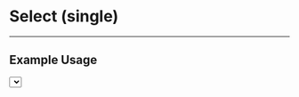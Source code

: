 <script lang="ts">
  import { Select, CurrencyInput } from "/src/lib";

  let months = ["January", "February", "March", "April", "May", "June", "July", "August", "September", "October", "November", "December"];
  let selectedMonth = "July";

  let monthObjects = [
    { shortMonth: "Jan", longMonth: "January" },
    { shortMonth: "Feb", longMonth: "February" },
    { shortMonth: "Mar", longMonth: "March" },
    { shortMonth: "Apr", longMonth: "April" },
    { shortMonth: "May", longMonth: "May" },
    { shortMonth: "Jun", longMonth: "June" },
    { shortMonth: "Jul", longMonth: "July" },
    { shortMonth: "Aug", longMonth: "August" },
    { shortMonth: "Sep", longMonth: "September" },
    { shortMonth: "Oct", longMonth: "October" },
    { shortMonth: "Nov", longMonth: "November" },
    { shortMonth: "Dec", longMonth: "December" },
  ];
  let selectedMonthObject = monthObjects[6];

  let dinosaurObjects = [
    { name: "Tyrannosaurus", group: "Theropods" },
    { name: "Velociraptor", group: "Theropods" },
    { name: "Diplodocus", group: "Sauropods" },
    { name: "Saltasaurus", group: "Sauropods" },
    { name: "Deinonychus", group: "Theropods" },
    { name: "Apatosaurus", group: "Sauropods" },
  ];
  let selectedDinosaurObject = dinosaurObjects.find(obj => obj.name === "Diplodocus");

  function handleChange() {
    console.log("Changed");
  }

  let value = 0;

  const jobOptions = [
    "UI/UX Designer",
    "Frontend Engineer",
    "Backend Engineer",
    "QA Engineer",
    "Unicorn",
	];
  let selectedJobOption = jobOptions[0];
</script>


# Select (single)

---

## Example Usage

<Select 
  label="Main Job Role"
  options={jobOptions}
  bind:value={selectedJobOption}
/>

<!-- <div style="margin-bottom:20px">
  <Select
    label="Select an option"
    options={months}  
    bind:value={selectedMonth}
    id="id-for-select-box"
    on:change={handleChange}
    disabled={false}
    padding="sm"
    fontSize="md"
  />
</div> -->

<!-- Value of `selectedMonth`: <code>{selectedMonth}</code> -->

<br>
